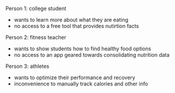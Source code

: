 Person 1: college student
- wants to learn more about what they are eating
- no access to a free tool that provides nutirtion facts

Person 2: fitness teacher
- wants to show students how to find healthy food options
- no access to an app geared towards consolidating nutrition data

Person 3: athletes
- wants to optimize their performance and recovery
- inconvenience to manually track calories and other info